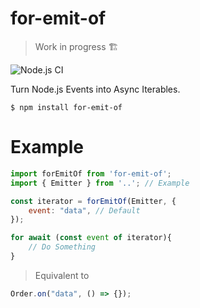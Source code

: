 # for-emit-of
> Work in progress 🏗

![Node.js CI](https://github.com/danstarns/for-emit-of/workflows/Node.js%20CI/badge.svg?branch=master&event=push)


Turn Node.js Events into Async Iterables.

`$ npm install for-emit-of`

# Example
```javascript
import forEmitOf from 'for-emit-of';
import { Emitter } from '..'; // Example

const iterator = forEmitOf(Emitter, {
    event: "data", // Default
});

for await (const event of iterator){
    // Do Something 
}
```

> Equivalent to 

```javascript
Order.on("data", () => {});
```